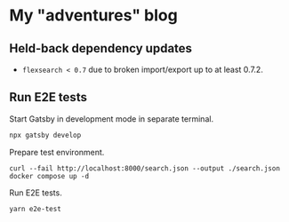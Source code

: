 # My "adventures" blog

## Held-back dependency updates

- `flexsearch < 0.7` due to broken import/export up to at least 0.7.2.

## Run E2E tests

Start Gatsby in development mode in separate terminal.

```bash
npx gatsby develop
```

Prepare test environment.

```
curl --fail http://localhost:8000/search.json --output ./search.json
docker compose up -d
```

Run E2E tests.

```bash
yarn e2e-test
```
